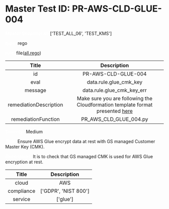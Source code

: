 



# Master Test ID: PR-AWS-CLD-GLUE-004


***<font color="white">Master Snapshot Id:</font>*** ['TEST_ALL_06', 'TEST_KMS']

***<font color="white">type:</font>*** rego

***<font color="white">rule:</font>*** file([all.rego])  
  
  
  
  

|Title|Description|
| :---: | :---: |
|id|PR-AWS-CLD-GLUE-004|
|eval|data.rule.glue_cmk_key|
|message|data.rule.glue_cmk_key_err|
|remediationDescription|Make sure you are following the Cloudformation template format presented <a href='https://boto3.amazonaws.com/v1/documentation/api/latest/reference/services/glue.html#Glue.Client.get_security_configuration' target='_blank'>here</a>|
|remediationFunction|PR_AWS_CLD_GLUE_004.py|


***<font color="white">Severity:</font>*** Medium

***<font color="white">Title:</font>*** Ensure AWS Glue encrypt data at rest with GS managed Customer Master Key (CMK).

***<font color="white">Description:</font>*** It is to check that GS managed CMK is used for AWS Glue encryption at rest.  
  
  

|Title|Description|
| :---: | :---: |
|cloud|AWS|
|compliance|['GDPR', 'NIST 800']|
|service|['glue']|



[all.rego]: https://github.com/prancer-io/prancer-compliance-test/tree/master/aws/cloud/all.rego
